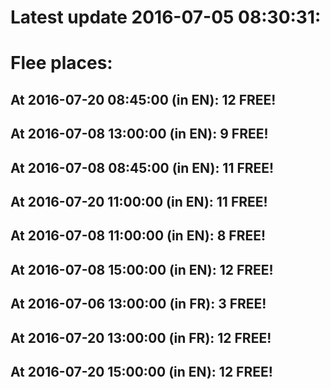 # Latest update 2016-07-05 08:30:31:
# Flee places:
## At 2016-07-20 08:45:00 (in EN): 12 FREE!
## At 2016-07-08 13:00:00 (in EN): 9 FREE!
## At 2016-07-08 08:45:00 (in EN): 11 FREE!
## At 2016-07-20 11:00:00 (in EN): 11 FREE!
## At 2016-07-08 11:00:00 (in EN): 8 FREE!
## At 2016-07-08 15:00:00 (in EN): 12 FREE!
## At 2016-07-06 13:00:00 (in FR): 3 FREE!
## At 2016-07-20 13:00:00 (in FR): 12 FREE!
## At 2016-07-20 15:00:00 (in EN): 12 FREE!
